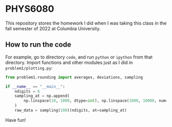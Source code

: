 # PHYS6080

This repository stores the homework I did when I was taking this class
in the fall semester of 2022 at Columbia University.

## How to run the code

For example, go to directory `code`, and run `python`
or `ipython` from that directory. Import functions and other modules just as I did
in `problem1/plotting.py`:

```python
from problem1.rounding import averages, deviations, sampling

if __name__ == "__main__":
    ndigits = 6
    sampling_at = np.append(
        np.linspace(10, 1000, dtype=int), np.linspace(1000, 10000, num=10, dtype=int)
    )
    raw_data = sampling(100)(ndigits, at=sampling_at)
```

Have fun!
